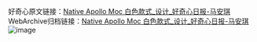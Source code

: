 好奇心原文链接：[Native Apollo Moc 白色款式_设计_好奇心日报-马安琪 ](https://www.qdaily.com/articles/12386.html)
WebArchive归档链接：[Native Apollo Moc 白色款式_设计_好奇心日报-马安琪 ](http://web.archive.org/web/20190623172627/https://www.qdaily.com/articles/12386.html)
![image](http://ww3.sinaimg.cn/large/007d5XDply1g3wjrhtxocj30u040g7e0)
